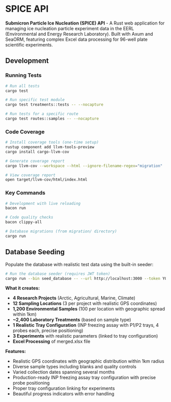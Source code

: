 # SPICE API

**Submicron Particle Ice Nucleation (SPICE) API** - A Rust web application for managing ice nucleation particle experiment data in the EERL (Environmental and Energy Research Laboratory). Built with Axum and SeaORM, featuring complex Excel data processing for 96-well plate scientific experiments.

## Development

### Running Tests
```bash
# Run all tests
cargo test

# Run specific test module
cargo test treatments::tests -- --nocapture

# Run tests for a specific route
cargo test routes::samples -- --nocapture
```

### Code Coverage
```bash
# Install coverage tools (one-time setup)
rustup component add llvm-tools-preview
cargo install cargo-llvm-cov

# Generate coverage report
cargo llvm-cov --workspace --html --ignore-filename-regex="migration"

# View coverage report
open target/llvm-cov/html/index.html
```

### Key Commands
```bash
# Development with live reloading
bacon run

# Code quality checks  
bacon clippy-all

# Database migrations (from migration/ directory)
cargo run
```

## Database Seeding

Populate the database with realistic test data using the built-in seeder:

```bash
# Run the database seeder (requires JWT token)
cargo run --bin seed_database -- --url http://localhost:3000 --token YOUR_JWT_TOKEN
```

**What it creates:**
- **4 Research Projects** (Arctic, Agricultural, Marine, Climate)
- **12 Sampling Locations** (3 per project with realistic GPS coordinates)
- **1,200 Environmental Samples** (100 per location with geographic spread within 1km)
- **~2,400 Laboratory Treatments** (based on sample type)
- **1 Realistic Tray Configuration** (INP freezing assay with P1/P2 trays, 4 probes each, precise positioning)
- **3 Experiments** with realistic parameters (linked to tray configuration)
- **Excel Processing** of merged.xlsx file

**Features:**
- Realistic GPS coordinates with geographic distribution within 1km radius
- Diverse sample types including blanks and quality controls
- Varied collection dates spanning several months
- Production-ready INP freezing assay tray configuration with precise probe positioning
- Proper tray configuration linking for experiments
- Beautiful progress indicators with error handling
